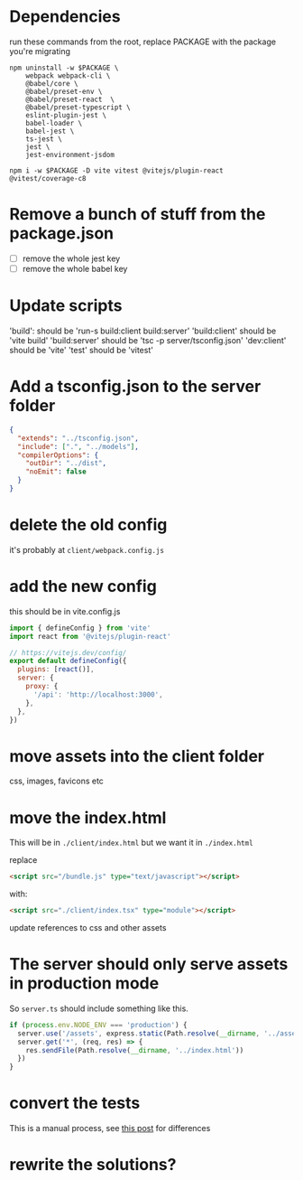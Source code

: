 # Dependencies

run these commands from the root, replace PACKAGE with the package you're migrating

```
npm uninstall -w $PACKAGE \
    webpack webpack-cli \
    @babel/core \
    @babel/preset-env \
    @babel/preset-react  \
    @babel/preset-typescript \
    eslint-plugin-jest \
    babel-loader \
    babel-jest \
    ts-jest \
    jest \
    jest-environment-jsdom
```

```
npm i -w $PACKAGE -D vite vitest @vitejs/plugin-react @vitest/coverage-c8
```

# Remove a bunch of stuff from the package.json

- [ ] remove the whole jest key
- [ ] remove the whole babel key

# Update scripts

'build': should be 'run-s build:client build:server'
'build:client' should be 'vite build'
'build:server' should be 'tsc -p server/tsconfig.json'
'dev:client' should be 'vite'
'test' should be 'vitest'

# Add a tsconfig.json to the server folder

```json
{
  "extends": "../tsconfig.json",
  "include": [".", "../models"],
  "compilerOptions": {
    "outDir": "../dist",
    "noEmit": false
  }
}
```

# delete the old config

it's probably at `client/webpack.config.js`

# add the new config

this should be in vite.config.js

```js
import { defineConfig } from 'vite'
import react from '@vitejs/plugin-react'

// https://vitejs.dev/config/
export default defineConfig({
  plugins: [react()],
  server: {
    proxy: {
      '/api': 'http://localhost:3000',
    },
  },
})
```

# move assets into the client folder

css, images, favicons etc

# move the index.html

This will be in `./client/index.html` but we want it in
`./index.html`

replace

```html
<script src="/bundle.js" type="text/javascript"></script>
```

with:

```html
<script src="./client/index.tsx" type="module"></script>
```

update references to css and other assets

# The server should only serve assets in production mode

So `server.ts` should include something like this.

```ts
if (process.env.NODE_ENV === 'production') {
  server.use('/assets', express.static(Path.resolve(__dirname, '../assets')))
  server.get('*', (req, res) => {
    res.sendFile(Path.resolve(__dirname, '../index.html'))
  })
}
```

# convert the tests

This is a manual process, see [this post](https://github.com/enspiral-dev-academy/burying-the-lede/blob/main/posts/22-testing-changes.md) for differences

# rewrite the solutions?
